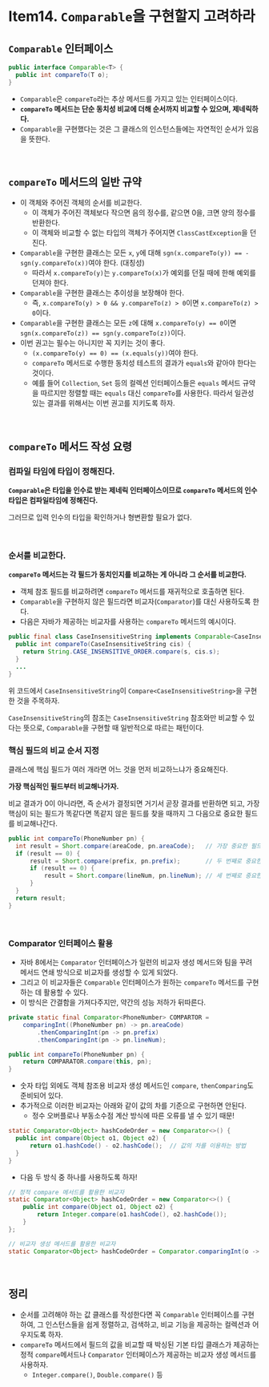 # Item14. `Comparable`을 구현할지 고려하라

## `Comparable` 인터페이스
```java
public interface Comparable<T> {
  public int compareTo(T o);
}
```
- `Comparable`은 `compareTo`라는 추상 메서드를 가지고 있는 인터페이스이다.
- **`compareTo` 메서드는 단순 동치성 비교에 더해 순서까지 비교할 수 있으며, 제네릭하다.**
- `Comparable`을 구현했다는 것은 그 클래스의 인스턴스들에는 자연적인 순서가 있음을 뜻한다.
<br>

## `compareTo` 메서드의 일반 규약
- 이 객체와 주어진 객체의 순서를 비교한다. 
  - 이 객체가 주어진 객체보다 작으면 음의 정수를, 같으면 0을, 크면 양의 정수를 반환한다.
  - 이 객체와 비교할 수 없는 타입의 객체가 주어지면 `ClassCastException`을 던진다.
- `Comparable`을 구현한 클래스는 모든 `x`, `y`에 대해 `sgn(x.compareTo(y)) == -sgn(y.compareTo(x))`여야 한다. (대칭성)
  - 따라서 `x.compareTo(y)`는 `y.compareTo(x)`가 예외를 던질 때에 한해 예외를 던져야 한다.
- `Comparable`을 구현한 클래스는 추이성을 보장해야 한다.
  - 즉, `x.compareTo(y) > 0 && y.compareTo(z) > 0`이면 `x.compareTo(z) > 0`이다.
- `Comparable`을 구현한 클래스는 모든 `z`에 대해 `x.compareTo(y) == 0`이면 `sgn(x.compareTo(z)) == sgn(y.compareTo(z))`이다.
- 이번 권고는 필수는 아니지만 꼭 지키는 것이 좋다. 
  - `(x.compareTo(y) == 0) == (x.equals(y))`여야 한다.
  - `compareTo` 메서드로 수행한 동치성 테스트의 결과가 `equals`와 같아야 한다는 것이다.
  - 예를 들어 `Collection`, `Set` 등의 컬렉션 인터페이스들은 `equals` 메서드 규약을 따르지만 정렬할 때는 `equals` 대신 `compareTo`를 사용한다. 따라서 일관성 있는 결과를 위해서는 이번 권고를 지키도록 하자.
<br>

## `compareTo` 메서드 작성 요령
### 컴파일 타임에 타입이 정해진다.
**`Comparable`은 타입을 인수로 받는 제네릭 인터페이스이므로 `compareTo` 메서드의 인수 타입은 컴파일타임에 정해진다.**

그러므로 입력 인수의 타입을 확인하거나 형변환할 필요가 없다.

<br>

### 순서를 비교한다.
**`compareTo` 메서드는 각 필드가 동치인지를 비교하는 게 아니라 그 순서를 비교한다.**
  - 객체 참조 필드를 비교하려면 `compareTo` 메서드를 재귀적으로 호출하면 된다.
  - `Comparable`을 구현하지 않은 필드라면 비교자(`Comparator`)를 대신 사용하도록 한다.
  - 다음은 자바가 제공하는 비교자를 사용하는 `compareTo` 메서드의 예시이다.
```java
public final class CaseInsensitiveString implements Comparable<CaseInsensitiveString> {
  public int compareTo(CaseInsensitiveString cis) {
    return String.CASE_INSENSITIVE_ORDER.compare(s, cis.s);
  }
  ...
}
```
위 코드에서 `CaseInsensitiveString`이 `Compare<CaseInsensitiveString>`을 구현한 것을 주목하자.

`CaseInsensitiveString`의 참조는 `CaseInsensitiveString` 참조와만 비교할 수 있다는 뜻으로, `Comparable`을 구현할 때 일반적으로 따르는 패턴이다.
<br>

### 핵심 필드의 비교 순서 지정
클래스에 핵심 필드가 여러 개라면 어느 것을 먼저 비교하느냐가 중요해진다.

**가장 핵심적인 필드부터 비교해나가자.**

비교 결과가 0이 아니라면, 즉 순서가 결정되면 거기서 곧장 결과를 반환하면 되고, 가장 핵심이 되는 필드가 똑같다면 똑같지 않은 필드를 찾을 때까지 그 다음으로 중요한 필드를 비교해나간다.
```java
public int compareTo(PhoneNumber pn) {
  int result = Short.compare(areaCode, pn.areaCode);   // 가장 중요한 필드
  if (result == 0) {
      result = Short.compare(prefix, pn.prefix);       // 두 번째로 중요한 필드
      if (result == 0) {
          result = Short.compare(lineNum, pn.lineNum); // 세 번째로 중요한 필드
      }
  }
  return result;
}
```
<br>

### Comparator 인터페이스 활용
- 자바 8에서는 `Comparator` 인터페이스가 일련의 비교자 생성 메서드와 팀을 꾸려 메서드 연쇄 방식으로 비교자를 생성할 수 있게 되었다.
- 그리고 이 비교자들은 `Comparable` 인터페이스가 원하는 `compareTo` 메서드를 구현하는 데 활용할 수 있다.
- 이 방식은 간결함을 가져다주지만, 약간의 성능 저하가 뒤따른다.
```java
private static final Comparator<PhoneNumber> COMPARTOR = 
    comparingInt((PhoneNumber pn) -> pn.areaCode)
        .thenComparingInt(pn -> pn.prefix)
        .thenComparingInt(pn -> pn.lineNum);

public int compareTo(PhoneNumber pn) {
    return COMPARATOR.compare(this, pn);
}
```
- 숫자 타입 외에도 객체 참조용 비교자 생성 메서드인 `compare`, `thenComparing`도 준비되어 있다.
- 추가적으로 이러한 비교자는 아래와 같이 값의 차를 기준으로 구현하면 안된다.
  - 정수 오버플로나 부동소수점 계산 방식에 따른 오류를 낼 수 있기 때문!
```java
static Comparator<Object> hashCodeOrder = new Comparator<>() {
  public int compare(Object o1, Object o2) {
      return o1.hashCode() - o2.hashCode();  // 값의 차를 이용하는 방법
  }
}
```
- 다음 두 방식 중 하나를 사용하도록 하자!
```java
// 정적 compare 메서드를 활용한 비교자
static Comparator<Object> hashCodeOrder = new Comparator<>() {
    public int compare(Object o1, Object o2) {
        return Integer.compare(o1.hashCode(), o2.hashCode());
    }
};
```
```java
// 비교자 생성 메서드를 활용한 비교자
static Comparator<Object> hashCodeOrder = Comparator.comparingInt(o -> o.hashCode());
```
<br>

## 정리
- 순서를 고려해야 하는 값 클래스를 작성한다면 꼭 `Comparable` 인터페이스를 구현하여, 그 인스턴스들을 쉽게 정렬하고, 검색하고, 비교 기능을 제공하는 컬렉션과 어우지도록 하자.
- `compareTo` 메서드에서 필드의 값을 비교할 때 박싱된 기본 타입 클래스가 제공하는 정적 `compare`메서드나 `Comparator` 인터페이스가 제공하는 비교자 생성 메서드를 사용하자.
  - `Integer.compare()`, `Double.compare()` 등
